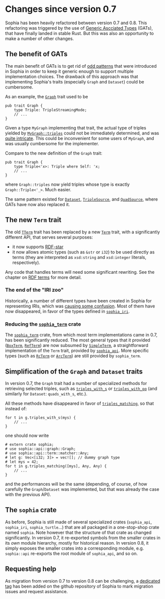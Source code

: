 # Changes since version 0.7

Sophia has been heavily refactored between version 0.7 and 0.8. This refactoring was triggered by the use of [Generic Ascciated Types](https://blog.rust-lang.org/2022/10/28/gats-stabilization.html) (GATs), that have finally landed in stable Rust. But this was also an opportunity to make a number of other changes.

## The benefit of GATs

The main benefit of GATs is to get rid of [odd patterns](https://docs.rs/sophia/0.7.2/sophia/triple/streaming_mode/index.html) that were introduced in Sophia in order to keep it generic enough to support multiple implementation choices. The drawback of this approach was that implementing Sophia's traits (especially `Graph` and `Dataset`) could be cumbersome.

As an example, the [`Graph`](https://docs.rs/sophia/0.7.2/sophia/graph/trait.Graph.html) trait used to be
```rust,noplayground,ignore
pub trait Graph {
    type Triple: TripleStreamingMode;
    // ...
}
```

Given a type `MyGraph` implementing that trait, the actual type of triples yielded by [`MyGraph::triples`](https://docs.rs/sophia/0.7.2/sophia/graph/trait.Graph.html#tymethod.triples) could not be immediately determined, and was [quite intricate](https://docs.rs/sophia/latest/sophia/graph/type.GTriple.html). This could be inconvenient for some users of `MyGraph`, and was usually cumbersome for the implementer.

Compare to the new definition of the `Graph` trait:
```rust,noplayground,ignore
pub trait Graph {
    type Triple<'x>: Triple where Self: 'x;
    // ...
}
```
where `Graph::triples` now yield triples whose type is exactly `Graph::Triple<'_>`. Much easier.

The same pattern existed for [`Dataset`](https://docs.rs/sophia/0.7.2/sophia/dataset/trait.Dataset.html),
[`TripleSource`](https://docs.rs/sophia/0.7.2/sophia/triple/stream/trait.TripleSource.html), and
[`QuadSource`](https://docs.rs/sophia/0.7.2/sophia/quad/stream/trait.QuadSource.html),
where GATs have now also replaced it.

## The new `Term` trait

The old [`TTerm`](https://docs.rs/sophia/latest/sophia/term/trait.TTerm.html)
trait has been replaced by a new [`Term`](https://github.com/pchampin/sophia_rs/blob/a925e6177cfdd7e90dafd4b917ae0790c40a0165/api/src/term.rs#L87)
trait, with a significantly different API, that serves several purposes:

- it now supports [RDF-star](https://www.w3.org/2021/12/rdf-star.html)
- it now allows atomic types (such as `&str` or `i32`) to be used directly as terms
  (they are interpreted as `xsd:string` and `xsd:integer` literals, respectively).

Any code that handles terms will need some significant rewriting.
See the chapter on [RDF terms](ch02_rdf_terms.md) for more detail.

### The end of the "IRI zoo"

Historically, a number of different types have been created in Sophia for representing IRIs,
which was [causing some confusion](https://github.com/pchampin/sophia_rs/discussions/112).
Most of them have now disappeared, in favor of the types defined in [`sophia_iri`](https://docs.rs/sophia_iri/latest/sophia_iri/).

### Reducing the [`sophia_term`](https://docs.rs/sophia_term/latest/sophia_term/) crate

The [`sophia_term`](https://docs.rs/sophia_term/latest/sophia_term/) crate,
from which most term implementations came in 0.7, has been significantly reduced.
The most general types that it provided ([`BoxTerm`](https://docs.rs/sophia_term/0.7.2/sophia_term/type.BoxTerm.html), [`RefTerm`](https://docs.rs/sophia_term/0.7.2/sophia_term/type.RefTerm.html))
are now subsumed by [`SimpleTerm`](https://docs.rs/sophia_api/0.8.0-alpha.3/sophia_api/term/enum.SimpleTerm.html),
a straightforward implementation of the `Term` trait, provided by
[`sophia_api`](https://docs.rs/sophia_api/0.8.0-alpha.3/sophia_api/index.html).
More specific types (such as
[`RcTerm`](https://docs.rs/sophia_term/0.8.0-alpha.3/sophia_term/type.RcTerm.html) or 
[`ArcTerm`](https://docs.rs/sophia_term/0.8.0-alpha.3/sophia_term/type.ArcTerm.html))
are still provided by `sophia_term`.

## Simplification of the `Graph` and `Dataset` traits

In version 0.7, the `Graph` trait had a number of specialized methods for retrieving selected triples,
such as [`triples_with_s`](https://docs.rs/sophia_api/0.7.2/sophia_api/graph/trait.Graph.html#method.triples_with_s)
or [`triples_with_po`](https://docs.rs/sophia_api/0.7.2/sophia_api/graph/trait.Graph.html#method.triples_with_po)
(and similarly for `Dataset`: `quads_with_s`, etc.).

All these methods have disappeared in favor of [`triples_matching`](https://docs.rs/sophia_api/0.8.0-alpha.3/sophia_api/graph/trait.Graph.html#method.triples_matching),
so that instead of:
```rust,noplayground,ignore
for t in g.triples_with_s(mys) {
    // ...
}
```
one should now write
```rust,noplayground
# extern crate sophia;
# use sophia::api::graph::Graph;
# use sophia::api::term::matcher::Any;
# let g: Vec<[i32; 3]> = vec![]; // dummy graph type
# let mys = 42;
for t in g.triples_matching([mys], Any, Any) {
    // ...
}
```
and the performances will be the same
(depending, of course, of how carefully the `Graph`/`Dataset` was implemented,
but that was already the case with the previous API).

## The `sophia` crate

As before, Sophia is still made of several specialized crates
(`sophia_api`, `sophia_iri`, `sophia_turtle`...)
that are all packaged in a one-stop-shop crate named `sophia`.
Note however that the structure of that crate as changed significantly.
In version 0.7, it re-exported symbols from the smaller crates in its *own* module hierarchy, mostly for historical reason.
In version 0.8, it simply exposes the smaller crates into a corresponding module,
e.g. `sophia::api` re-exports the root module of `sophia_api`, and so on.

## Requesting help

As migration from version 0.7 to version 0.8 can be challenging,
a [dedicated tag](https://github.com/pchampin/sophia_rs/labels/v0.8_migration)
has been added on the github repository of Sophia to mark migration issues and request assistance.
